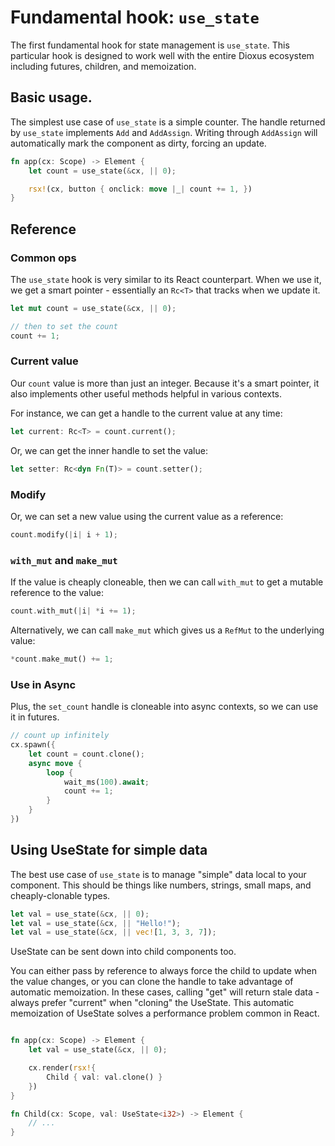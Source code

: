 # Fundamental hook: `use_state`

The first fundamental hook for state management is `use_state`. This particular hook is designed to work well with the entire Dioxus ecosystem including futures, children, and memoization.


## Basic usage.

The simplest use case of `use_state` is a simple counter. The handle returned by `use_state` implements `Add` and `AddAssign`. Writing through `AddAssign` will automatically mark the component as dirty, forcing an update.

```rust
fn app(cx: Scope) -> Element {
    let count = use_state(&cx, || 0);

    rsx!(cx, button { onclick: move |_| count += 1, })
}
```

## Reference

### Common ops

The `use_state` hook is very similar to its React counterpart. When we use it, we get a smart pointer - essentially an `Rc<T>` that tracks when we update it.

```rust
let mut count = use_state(&cx, || 0);

// then to set the count
count += 1;
```


### Current value

Our `count` value is more than just an integer. Because it's a smart pointer, it also implements other useful methods helpful in various contexts.

For instance, we can get a handle to the current value at any time:

```rust
let current: Rc<T> = count.current();
```

Or, we can get the inner handle to set the value:

```rust
let setter: Rc<dyn Fn(T)> = count.setter();
```

### Modify

Or, we can set a new value using the current value as a reference:

```rust
count.modify(|i| i + 1);
```

### `with_mut` and `make_mut`

If the value is cheaply cloneable, then we can call `with_mut` to get a mutable reference to the value:

```rust
count.with_mut(|i| *i += 1);
```

Alternatively, we can call `make_mut` which gives us a `RefMut` to the underlying value:

```rust
*count.make_mut() += 1;
```

### Use in Async

Plus, the `set_count` handle is cloneable into async contexts, so we can use it in futures.

```rust
// count up infinitely
cx.spawn({
    let count = count.clone();
    async move {
        loop {
            wait_ms(100).await;
            count += 1;
        }
    }
})
```

## Using UseState for simple data

The best use case of `use_state` is to manage "simple" data local to your component. This should be things like numbers, strings, small maps, and cheaply-clonable types.

```rust
let val = use_state(&cx, || 0);
let val = use_state(&cx, || "Hello!");
let val = use_state(&cx, || vec![1, 3, 3, 7]);
```

UseState can be sent down into child components too.

You can either pass by reference to always force the child to update when the value changes, or you can clone the handle to take advantage of automatic memoization. In these cases, calling "get" will return stale data - always prefer "current" when "cloning" the UseState. This automatic memoization of UseState solves a performance problem common in React.

```rust

fn app(cx: Scope) -> Element {
    let val = use_state(&cx, || 0);

    cx.render(rsx!{
        Child { val: val.clone() }
    })
}

fn Child(cx: Scope, val: UseState<i32>) -> Element {
    // ...
}
```

